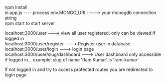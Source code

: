 npm install <br>
    in app.js ---- process.env.MONGO_URI ----> your monogdb connection string <br>
npm start to start server<br>

localhost:3000/user ---> view all user registered. only can be viewed if logged in <br>
localhost:3000/user/register ---> Register user in database <br>
localhost:3000/user/login ---> login page <br>
localhost:3000/user/slug/dashboard  ---> User dashboard only accessible if logged in... example: slug of name 'Ram Kumar' is 'ram-kumar' <br>

If not logged in and try to access protected routes you are redirected to login page <br>
